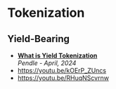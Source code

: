 # Tokenization

## Yield-Bearing

- [**What is Yield Tokenization**](https://www.youtube.com/watch?v=oDZ3JAkcFeM)
  <br/>_Pendle - April, 2024_
- https://youtu.be/kOErP_ZUncs
- https://youtu.be/RHuqNScvrnw
